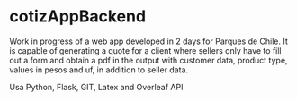 # cotizAppBackend

Work in progress of a web app developed in 2 days for Parques de Chile. It is capable of generating a quote for a client where sellers only have to fill out a form and obtain a pdf in the output with customer data, product type, values in pesos and uf, in addition to seller data.


Usa Python, Flask, GIT, Latex and Overleaf API
